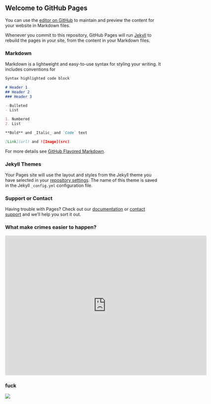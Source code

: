 ## Welcome to GitHub Pages

You can use the [editor on GitHub](https://github.com/sherryli26/Past-Projects/edit/master/docs/index.md) to maintain and preview the content for your website in Markdown files.

Whenever you commit to this repository, GitHub Pages will run [Jekyll](https://jekyllrb.com/) to rebuild the pages in your site, from the content in your Markdown files.

### Markdown

Markdown is a lightweight and easy-to-use syntax for styling your writing. It includes conventions for

```markdown
Syntax highlighted code block

# Header 1
## Header 2
### Header 3

- Bulleted
- List

1. Numbered
2. List

**Bold** and _Italic_ and `Code` text

[Link](url) and ![Image](src)
```

For more details see [GitHub Flavored Markdown](https://guides.github.com/features/mastering-markdown/).

### Jekyll Themes

Your Pages site will use the layout and styles from the Jekyll theme you have selected in your [repository settings](https://github.com/sherryli26/Past-Projects/settings). The name of this theme is saved in the Jekyll `_config.yml` configuration file.

### Support or Contact

Having trouble with Pages? Check out our [documentation](https://docs.github.com/categories/github-pages-basics/) or [contact support](https://github.com/contact) and we’ll help you sort it out.


### What make crimes easier to happen?
<iframe seamless frameborder="0" src="https://public.tableau.com/shared/CFW7ZMFXK?:display_count=y&:origin=viz_share_link" width = '650' height = '450'></iframe> 

### fuck
<div class='tableauPlaceholder' id='viz1608448939922' style='position: relative'><noscript><a href='#'><img alt=' ' src='https:&#47;&#47;public.tableau.com&#47;static&#47;images&#47;CF&#47;CFW7ZMFXK&#47;1_rss.png' style='border: none' /></a></noscript><object class='tableauViz'  style='display:none;'><param name='host_url' value='https%3A%2F%2Fpublic.tableau.com%2F' /> <param name='embed_code_version' value='3' /> <param name='path' value='shared&#47;CFW7ZMFXK' /> <param name='toolbar' value='yes' /><param name='static_image' value='https:&#47;&#47;public.tableau.com&#47;static&#47;images&#47;CF&#47;CFW7ZMFXK&#47;1.png' /> <param name='animate_transition' value='yes' /><param name='display_static_image' value='yes' /><param name='display_spinner' value='yes' /><param name='display_overlay' value='yes' /><param name='display_count' value='yes' /><param name='language' value='zh-Hans' /></object></div>                <script type='text/javascript'>                    var divElement = document.getElementById('viz1608448939922');                    var vizElement = divElement.getElementsByTagName('object')[0];                    vizElement.style.width='100%';vizElement.style.height=(divElement.offsetWidth*0.75)+'px';                    var scriptElement = document.createElement('script');                    scriptElement.src = 'https://public.tableau.com/javascripts/api/viz_v1.js';                    vizElement.parentNode.insertBefore(scriptElement, vizElement);                </script>
